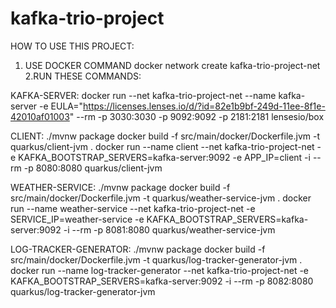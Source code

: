 # kafka-trio-project
HOW TO USE THIS PROJECT:

1. USE DOCKER COMMAND docker network create kafka-trio-project-net
2.RUN THESE COMMANDS:


 KAFKA-SERVER:
		docker run --net kafka-trio-project-net --name kafka-server -e EULA="https://licenses.lenses.io/d/?id=82e1b9bf-249d-11ee-8f1e-42010af01003" --rm -p 3030:3030 -p 9092:9092 -p 2181:2181 lensesio/box

CLIENT:
	./mvnw package
	docker build -f src/main/docker/Dockerfile.jvm -t quarkus/client-jvm .
	docker run --name client --net kafka-trio-project-net -e KAFKA_BOOTSTRAP_SERVERS=kafka-server:9092 -e APP_IP=client -i --rm -p 8080:8080 quarkus/client-jvm


WEATHER-SERVICE:
	./mvnw package
	docker build -f src/main/docker/Dockerfile.jvm -t quarkus/weather-service-jvm .
	docker run --name weather-service --net kafka-trio-project-net -e SERVICE_IP=weather-service -e KAFKA_BOOTSTRAP_SERVERS=kafka-server:9092 -i --rm -p 8081:8080 quarkus/weather-service-jvm


LOG-TRACKER-GENERATOR:
	./mvnw package
	docker build -f src/main/docker/Dockerfile.jvm -t quarkus/log-tracker-generator-jvm .
	docker run --name log-tracker-generator --net kafka-trio-project-net -e KAFKA_BOOTSTRAP_SERVERS=kafka-server:9092 -i --rm -p 8082:8080 quarkus/log-tracker-generator-jvm
